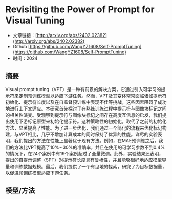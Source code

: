# Revisiting the Power of Prompt for Visual Tuning
- 文章链接：[http://arxiv.org/abs/2402.02382](http://arxiv.org/abs/2402.02382)
- Github [https://github.com/WangYZ1608/Self-PromptTuning](https://github.com/WangYZ1608/Self-PromptTuning)
- 时间：2024
## 摘要
Visual prompt tuning（VPT）是一种有前景的解决方案，它通过引入可学习的提示符来定制预训练模型以适应下游任务。然而，VPT及其变体常常面临诸如提示符初始化、提示符长度以及在自监督预训练中表现不佳等挑战，这些因素阻碍了成功地进行上下文适应。本研究首先探讨了在熟练训练过程中提示符与图像块标记之间的相关性演变。受观察到提示符与图像块标记之间存在高度互信息的启发，我们提出使用下游标记原型来初始化提示符。这种策略性的初始化，取代了之前的初始化方法，显著提高了性能。为了进一步优化，我们通过一个简化的流程来优化标记构建，与VPT相比，几乎不增加计算成本的同时保持了优异的性能。详尽的实验表明，我们提出的方法在性能上显著优于现有方法。例如，在MAE预训练之后，我们的方法比VPT提高了10%∼30%的准确率，并且在使用的可学习参数不到0.4%的情况下，在24个案例中有19个案例超过了全量微调。此外，实验结果还表明，提出的自提示调整（SPT）对提示符长度具有鲁棒性，并且能够很好地适应模型容量和训练数据规模。最后，我们提供了一个有见地的探索，研究了为目标数据量，以促进预训练模型适应下游任务。

## 模型/方法
